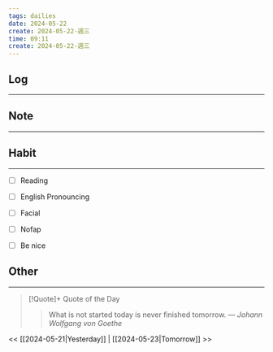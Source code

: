 ```yaml
---
tags: dailies  
date: 2024-05-22
create: 2024-05-22-週三
time: 09:11
create: 2024-05-22-週三
---
```


## Log
---


## Note
---


## Habit
---
- [ ] Reading
- [ ] English Pronouncing
- [ ] Facial
- [ ] Nofap
- [ ] Be nice


## Other
---

> [!Quote]+ Quote of the Day
> > What is not started today is never finished tomorrow.
> — <cite>Johann Wolfgang von Goethe</cite>

<< [[2024-05-21|Yesterday]] | [[2024-05-23|Tomorrow]] >>